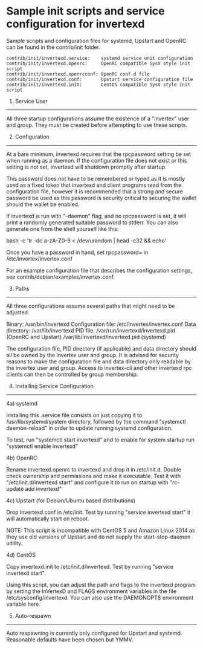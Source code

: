 Sample init scripts and service configuration for invertexd
==========================================================

Sample scripts and configuration files for systemd, Upstart and OpenRC
can be found in the contrib/init folder.

    contrib/init/invertexd.service:    systemd service unit configuration
    contrib/init/invertexd.openrc:     OpenRC compatible SysV style init script
    contrib/init/invertexd.openrcconf: OpenRC conf.d file
    contrib/init/invertexd.conf:       Upstart service configuration file
    contrib/init/invertexd.init:       CentOS compatible SysV style init script

1. Service User
---------------------------------

All three startup configurations assume the existence of a "invertex" user
and group.  They must be created before attempting to use these scripts.

2. Configuration
---------------------------------

At a bare minimum, invertexd requires that the rpcpassword setting be set
when running as a daemon.  If the configuration file does not exist or this
setting is not set, invertexd will shutdown promptly after startup.

This password does not have to be remembered or typed as it is mostly used
as a fixed token that invertexd and client programs read from the configuration
file, however it is recommended that a strong and secure password be used
as this password is security critical to securing the wallet should the
wallet be enabled.

If invertexd is run with "-daemon" flag, and no rpcpassword is set, it will
print a randomly generated suitable password to stderr.  You can also
generate one from the shell yourself like this:

bash -c 'tr -dc a-zA-Z0-9 < /dev/urandom | head -c32 && echo'

Once you have a password in hand, set rpcpassword= in /etc/invertex/invertex.conf

For an example configuration file that describes the configuration settings,
see contrib/debian/examples/invertex.conf.

3. Paths
---------------------------------

All three configurations assume several paths that might need to be adjusted.

Binary:              /usr/bin/invertexd
Configuration file:  /etc/invertex/invertex.conf
Data directory:      /var/lib/invertexd
PID file:            /var/run/invertexd/invertexd.pid (OpenRC and Upstart)
                     /var/lib/invertexd/invertexd.pid (systemd)

The configuration file, PID directory (if applicable) and data directory
should all be owned by the invertex user and group.  It is advised for security
reasons to make the configuration file and data directory only readable by the
invertex user and group.  Access to invertex-cli and other invertexd rpc clients
can then be controlled by group membership.

4. Installing Service Configuration
-----------------------------------

4a) systemd

Installing this .service file consists on just copying it to
/usr/lib/systemd/system directory, followed by the command
"systemctl daemon-reload" in order to update running systemd configuration.

To test, run "systemctl start invertexd" and to enable for system startup run
"systemctl enable invertexd"

4b) OpenRC

Rename invertexd.openrc to invertexd and drop it in /etc/init.d.  Double
check ownership and permissions and make it executable.  Test it with
"/etc/init.d/invertexd start" and configure it to run on startup with
"rc-update add invertexd"

4c) Upstart (for Debian/Ubuntu based distributions)

Drop invertexd.conf in /etc/init.  Test by running "service invertexd start"
it will automatically start on reboot.

NOTE: This script is incompatible with CentOS 5 and Amazon Linux 2014 as they
use old versions of Upstart and do not supply the start-stop-daemon uitility.

4d) CentOS

Copy invertexd.init to /etc/init.d/invertexd. Test by running "service invertexd start".

Using this script, you can adjust the path and flags to the invertexd program by
setting the InVertexD and FLAGS environment variables in the file
/etc/sysconfig/invertexd. You can also use the DAEMONOPTS environment variable here.

5. Auto-respawn
-----------------------------------

Auto respawning is currently only configured for Upstart and systemd.
Reasonable defaults have been chosen but YMMV.
